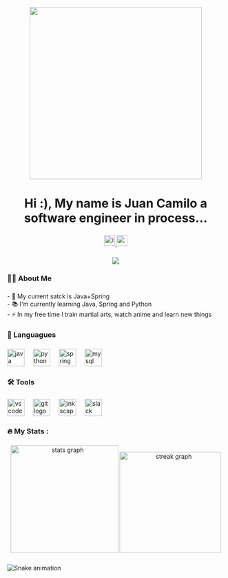 <div align="center">
  <img height="400" src="https://images8.alphacoders.com/115/1156488.png"  />
</div>

###

<h1 align="center">Hi :), My name is Juan Camilo a software engineer in process...</h1>

###

<div align="center">
  <a href="https://i.ibb.co/Dr1G2xD/juan-cuevas05-qr.png" target="_blank">
    <img src="https://img.shields.io/static/v1?message=Instagram&logo=instagram&label=&color=E4405F&logoColor=white&labelColor=&style=for-the-badge" height="25" alt="instagram logo"  />
  </a>
  <img src="https://img.shields.io/static/v1?message=Gmail&logo=gmail&label=juanca.cuevas05@outlook.com&color=D14836&logoColor=white&labelColor=&style=for-the-badge" height="25" alt="gmail logo"  />
</div>

###

<div align="center">
  <img src="https://visitor-badge.laobi.icu/badge?page_id=Juanito2005.Juanito2005&"  />
</div>

###

<h3 align="left">👩‍💻  About Me</h3>

###

<p align="left">- 🔭 My current satck is Java+Spring<br>- 📚 I'm currently learning Java, Spring and Python<br>- ⚡ In my free time I train martial arts, watch anime and learn new things</p>

###

<h3 align="left">👾 Languagues</h3>

###

<div align="left">
  <img src="https://cdn.jsdelivr.net/gh/devicons/devicon/icons/java/java-original.svg" height="40" alt="java logo"  />
  <img width="12" />
  <img src="https://cdn.jsdelivr.net/gh/devicons/devicon/icons/python/python-original.svg" height="40" alt="python logo"  />
  <img width="12" />
  <img src="https://cdn.jsdelivr.net/gh/devicons/devicon/icons/spring/spring-original.svg" height="40" alt="spring logo"  />
  <img width="12" />
  <img src="https://cdn.jsdelivr.net/gh/devicons/devicon/icons/mysql/mysql-original.svg" height="40" alt="mysql logo"  />
</div>

###

<h3 align="left">🛠 Tools</h3>

###

<div align="left">
  <img src="https://cdn.jsdelivr.net/gh/devicons/devicon/icons/vscode/vscode-original.svg" height="40" alt="vscode logo"  />
  <img width="12" />
  <img src="https://cdn.jsdelivr.net/gh/devicons/devicon/icons/git/git-original.svg" height="40" alt="git logo"  />
  <img width="12" />
  <img src="https://cdn.jsdelivr.net/gh/devicons/devicon/icons/inkscape/inkscape-original.svg" height="40" alt="inkscape logo"  />
  <img width="12" />
  <img src="https://cdn.jsdelivr.net/gh/devicons/devicon/icons/slack/slack-original.svg" height="40" alt="slack logo"  />
</div>

###

<h3 align="left">🔥   My Stats :</h3>

###

<div align="center">
  <img src="https://github-readme-stats.vercel.app/api?username=Juanito2005&hide_title=false&hide_rank=false&show_icons=true&include_all_commits=true&count_private=true&disable_animations=false&theme=highcontrast&locale=en&hide_border=false&order=1" height="250" alt="stats graph"  />
  <img src="https://streak-stats.demolab.com?user=Juanito2005&locale=en&mode=daily&theme=highcontrast&hide_border=false&border_radius=5&order=3" height="235" alt="streak graph"  />
</div>

###

<img src="https://raw.githubusercontent.com/Juanito2005/Juanito2005/output/snake.svg" alt="Snake animation" />

###
